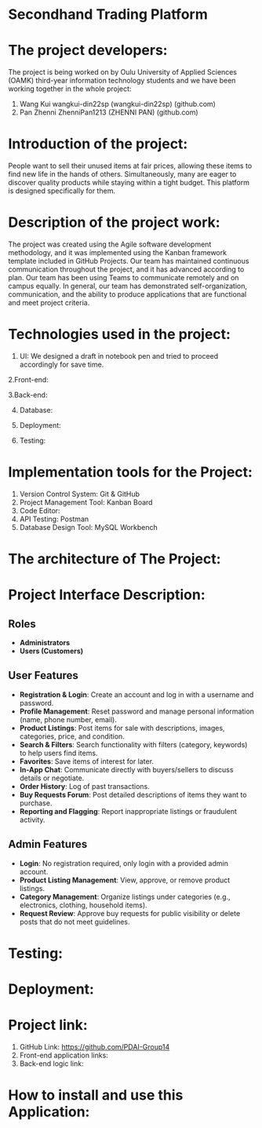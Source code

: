 # Secondhand Trading Platform

# The project developers:  
The project is being worked on by Oulu University of Applied Sciences (OAMK) third-year information technology students and we have been working together in the whole project:
1. Wang Kui wangkui-din22sp (wangkui-din22sp) (github.com)
2. Pan Zhenni ZhenniPan1213 (ZHENNI PAN) (github.com)

# Introduction of the project:
People want to sell their unused items at fair prices, allowing these items to find new life in the hands of others. Simultaneously, many are eager to discover quality products while staying within a tight budget. This platform is designed specifically for them.

# Description of the project work:
The project was created using the Agile software development methodology, and it was implemented using the Kanban framework template included in GitHub Projects. Our team has maintained continuous communication throughout the project, and it has advanced according to plan. Our team has been using Teams to communicate remotely and on campus equally. In general, our team has demonstrated self-organization, communication, and the ability to produce applications that are functional and meet project criteria.

# Technologies used in the project:
1. UI: We designed a draft in notebook pen and tried to proceed accordingly for save time.
   
2.Front-end:

3.Back-end:

4. Database:

5. Deployment:

6. Testing:

# Implementation tools for the Project:
1. Version Control System: Git & GitHub
2. Project Management Tool: Kanban Board
3. Code Editor: 
4. API Testing: Postman
5. Database Design Tool: MySQL Workbench

# The architecture of The Project:

# Project Interface Description:
## Roles
- **Administrators**
- **Users (Customers)**

## User Features

- **Registration & Login**: Create an account and log in with a username and password.
- **Profile Management**: Reset password and manage personal information (name, phone number, email).
- **Product Listings**: Post items for sale with descriptions, images, categories, price, and condition.
- **Search & Filters**: Search functionality with filters (category, keywords) to help users find items.
- **Favorites**: Save items of interest for later.
- **In-App Chat**: Communicate directly with buyers/sellers to discuss details or negotiate.
- **Order History**: Log of past transactions.
- **Buy Requests Forum**: Post detailed descriptions of items they want to purchase.
- **Reporting and Flagging**: Report inappropriate listings or fraudulent activity.

## Admin Features

- **Login**: No registration required, only login with a provided admin account.
- **Product Listing Management**: View, approve, or remove product listings.
- **Category Management**: Organize listings under categories (e.g., electronics, clothing, household items).
- **Request Review**: Approve buy requests for public visibility or delete posts that do not meet guidelines.

# Testing: 


# Deployment:


# Project link:
1. GitHub Link: https://github.com/PDAI-Group14
2. Front-end application links:
3. Back-end logic link: 

# How to install and use this Application:

